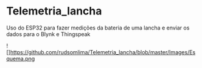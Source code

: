 # Telemetria_lancha
Uso do ESP32 para fazer medições da bateria de uma lancha e enviar os dados para o Blynk e Thingspeak

![]https://github.com/rudsomlima/Telemetria_lancha/blob/master/Images/Esquema.png
